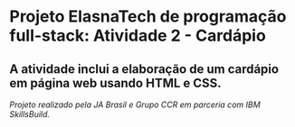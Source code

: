 # Projeto ElasnaTech de programação full-stack: Atividade 2 - Cardápio
 ## A atividade inclui a elaboração de um cardápio em página web usando HTML e CSS.
 <i>Projeto realizado pela JA Brasil e Grupo CCR em parceria com IBM SkillsBuild.</i>